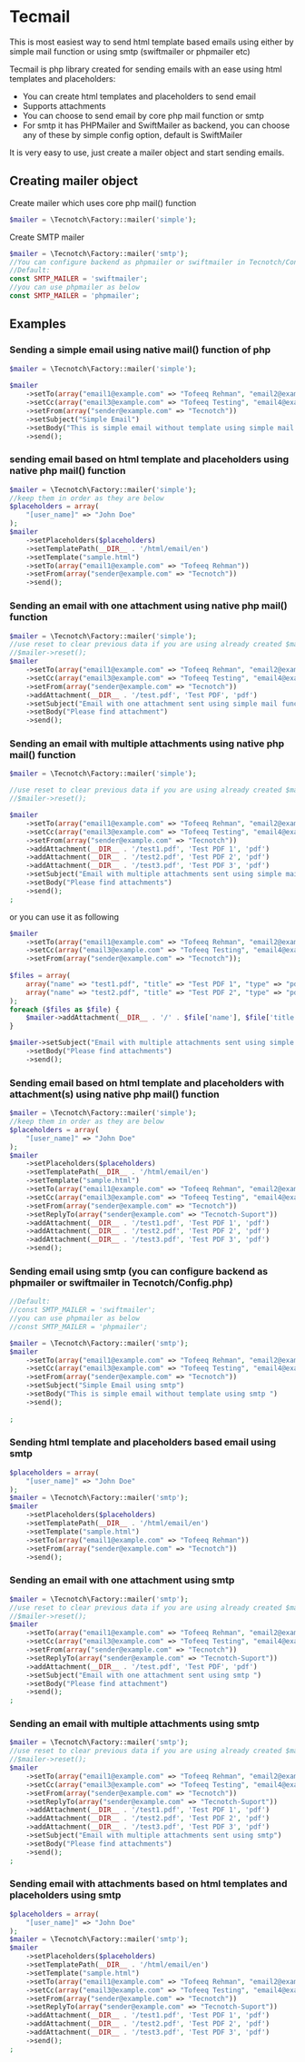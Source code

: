 # Tecmail
This is most easiest way to send html template based emails using either by simple mail function or using smtp (swiftmailer or phpmailer etc)

Tecmail is php library created for sending emails with an ease using html templates and placeholders:

 * You can create html templates and placeholders to send email
 * Supports attachments
 * You can choose to send email by core php mail function or smtp
 * For smtp it has PHPMailer and SwiftMailer as backend, you can choose any of these by simple config option, default is SwiftMailer


It is very easy to use, just create a mailer object and start sending emails.

## Creating mailer object
Create mailer which uses core php mail() function
```php
$mailer = \Tecnotch\Factory::mailer('simple');
```

Create SMTP mailer
```php
$mailer = \Tecnotch\Factory::mailer('smtp');
//You can configure backend as phpmailer or swiftmailer in Tecnotch/Config.php) 
//Default: 
const SMTP_MAILER = 'swiftmailer'; 
//you can use phpmailer as below 
const SMTP_MAILER = 'phpmailer';
```

## Examples


### Sending a simple email using native mail() function of php 

```php
$mailer = \Tecnotch\Factory::mailer('simple');
 
$mailer
	->setTo(array("email1@example.com" => "Tofeeq Rehman", "email2@example.com" => "Tof33q"))
	->setCc(array("email3@example.com" => "Tofeeq Testing", "email4@example.com" => "Dev Tofeeq"))
	->setFrom(array("sender@example.com" => "Tecnotch"))
	->setSubject("Simple Email")
	->setBody("This is simple email without template using simple mail function ")
	->send();
```

### sending email based on html template and placeholders using native php mail() function 

```php
$mailer = \Tecnotch\Factory::mailer('simple');
//keep them in order as they are below
$placeholders = array(
	"[user_name]" => "John Doe"
);
$mailer
    ->setPlaceholders($placeholders)
    ->setTemplatePath(__DIR__ . '/html/email/en')
    ->setTemplate("sample.html")
    ->setTo(array("email1@example.com" => "Tofeeq Rehman"))
    ->setFrom(array("sender@example.com" => "Tecnotch"))
    ->send();
``` 

### Sending an email with one attachment using native php mail() function

```php
$mailer = \Tecnotch\Factory::mailer('simple');
//use reset to clear previous data if you are using already created $mailer object 
//$mailer->reset();
$mailer
	->setTo(array("email1@example.com" => "Tofeeq Rehman", "email2@example.com" => "Tof33q"))
	->setCc(array("email3@example.com" => "Tofeeq Testing", "email4@example.com" => "Dev Tofeeq"))
	->setFrom(array("sender@example.com" => "Tecnotch"))
	->addAttachment(__DIR__ . '/test.pdf', 'Test PDF', 'pdf')
	->setSubject("Email with one attachment sent using simple mail function ")
	->setBody("Please find attachment")
	->send();
```

### Sending an email with multiple attachments using native php mail() function

```php
$mailer = \Tecnotch\Factory::mailer('simple');

//use reset to clear previous data if you are using already created $mailer object 
//$mailer->reset();

$mailer
	->setTo(array("email1@example.com" => "Tofeeq Rehman", "email2@example.com" => "Tof33q"))
	->setCc(array("email3@example.com" => "Tofeeq Testing", "email4@example.com" => "Dev Tofeeq"))
	->setFrom(array("sender@example.com" => "Tecnotch"))
	->addAttachment(__DIR__ . '/test1.pdf', 'Test PDF 1', 'pdf')
	->addAttachment(__DIR__ . '/test2.pdf', 'Test PDF 2', 'pdf')
	->addAttachment(__DIR__ . '/test3.pdf', 'Test PDF 3', 'pdf')
	->setSubject("Email with multiple attachments sent using simple mail function ")
	->setBody("Please find attachments")
	->send();
;
```
or you can use it as following
```php
$mailer
	->setTo(array("email1@example.com" => "Tofeeq Rehman", "email2@example.com" => "Tof33q"))
	->setCc(array("email3@example.com" => "Tofeeq Testing", "email4@example.com" => "Dev Tofeeq"))
	->setFrom(array("sender@example.com" => "Tecnotch"));
	
$files = array(
	array("name" => "test1.pdf", "title" => "Test PDF 1", "type" => "pdf"),
	array("name" => "test2.pdf", "title" => "Test PDF 2", "type" => "pdf")
);	
foreach ($files as $file) {
	$mailer->addAttachment(__DIR__ . '/' . $file['name'], $file['title'], $file['type']);
}

$mailer->setSubject("Email with multiple attachments sent using simple mail function ")
	->setBody("Please find attachments")
	->send();

```

### Sending email based on html template and placeholders with attachment(s) using native php mail() function 

```php
$mailer = \Tecnotch\Factory::mailer('simple');
//keep them in order as they are below
$placeholders = array(
	"[user_name]" => "John Doe"
);
$mailer
    ->setPlaceholders($placeholders)
    ->setTemplatePath(__DIR__ . '/html/email/en')
    ->setTemplate("sample.html")
    ->setTo(array("email1@example.com" => "Tofeeq Rehman", "email2@example.com" => "Tof33q"))
    ->setCc(array("email3@example.com" => "Tofeeq Testing", "email4@example.com" => "Dev Tofeeq"))
    ->setFrom(array("sender@example.com" => "Tecnotch"))
    ->setReplyTo(array("sender@example.com" => "Tecnotch-Suport"))
    ->addAttachment(__DIR__ . '/test1.pdf', 'Test PDF 1', 'pdf')
    ->addAttachment(__DIR__ . '/test2.pdf', 'Test PDF 2', 'pdf')
    ->addAttachment(__DIR__ . '/test3.pdf', 'Test PDF 3', 'pdf')
    ->send();
``` 


### Sending email using smtp (you can configure backend as phpmailer or swiftmailer in Tecnotch/Config.php)

```php
//Default:
//const SMTP_MAILER = 'swiftmailer';
//you can use phpmailer as below
//const SMTP_MAILER = 'phpmailer';

$mailer = \Tecnotch\Factory::mailer('smtp');
$mailer
	->setTo(array("email1@example.com" => "Tofeeq Rehman", "email2@example.com" => "Tof33q"))
	->setCc(array("email3@example.com" => "Tofeeq Testing", "email4@example.com" => "Dev Tofeeq"))
	->setFrom(array("sender@example.com" => "Tecnotch"))
	->setSubject("Simple Email using smtp")
	->setBody("This is simple email without template using smtp ")
	->send();
	
; 
```

### Sending html template and placeholders based email using smtp 

```php
$placeholders = array(
	"[user_name]" => "John Doe"
);
$mailer = \Tecnotch\Factory::mailer('smtp');
$mailer
	->setPlaceholders($placeholders)
    ->setTemplatePath(__DIR__ . '/html/email/en')
    ->setTemplate("sample.html")
    ->setTo(array("email1@example.com" => "Tofeeq Rehman"))
    ->setFrom(array("sender@example.com" => "Tecnotch"))
    ->send();
```

### Sending an email with one attachment using smtp

```php
$mailer = \Tecnotch\Factory::mailer('smtp');
//use reset to clear previous data if you are using already created $mailer object 
//$mailer->reset();
$mailer
	->setTo(array("email1@example.com" => "Tofeeq Rehman", "email2@example.com" => "Tof33q"))
	->setCc(array("email3@example.com" => "Tofeeq Testing", "email4@example.com" => "Dev Tofeeq"))
	->setFrom(array("sender@example.com" => "Tecnotch"))
	->setReplyTo(array("sender@example.com" => "Tecnotch-Suport"))
	->addAttachment(__DIR__ . '/test.pdf', 'Test PDF', 'pdf')
	->setSubject("Email with one attachment sent using smtp ")
	->setBody("Please find attachment")
	->send();
; 
```

### Sending an email with multiple attachments using smtp

```php
$mailer = \Tecnotch\Factory::mailer('smtp');
//use reset to clear previous data if you are using already created $mailer object 
//$mailer->reset();
$mailer
	->setTo(array("email1@example.com" => "Tofeeq Rehman", "email2@example.com" => "Tof33q"))
	->setCc(array("email3@example.com" => "Tofeeq Testing", "email4@example.com" => "Dev Tofeeq"))
	->setFrom(array("sender@example.com" => "Tecnotch"))
	->setReplyTo(array("sender@example.com" => "Tecnotch-Suport"))
	->addAttachment(__DIR__ . '/test1.pdf', 'Test PDF 1', 'pdf')
	->addAttachment(__DIR__ . '/test2.pdf', 'Test PDF 2', 'pdf')
	->addAttachment(__DIR__ . '/test3.pdf', 'Test PDF 3', 'pdf')
	->setSubject("Email with multiple attachments sent using smtp")
	->setBody("Please find attachments")
	->send();
;
```

### Sending email with attachments based on html templates and placeholders using smtp

```php
$placeholders = array(
	"[user_name]" => "John Doe"
);
$mailer = \Tecnotch\Factory::mailer('smtp');
$mailer
    ->setPlaceholders($placeholders)
    ->setTemplatePath(__DIR__ . '/html/email/en')
    ->setTemplate("sample.html")
    ->setTo(array("email1@example.com" => "Tofeeq Rehman", "email2@example.com" => "Tof33q"))
    ->setCc(array("email3@example.com" => "Tofeeq Testing", "email4@example.com" => "Dev Tofeeq"))
    ->setFrom(array("sender@example.com" => "Tecnotch"))
    ->setReplyTo(array("sender@example.com" => "Tecnotch-Suport"))
    ->addAttachment(__DIR__ . '/test1.pdf', 'Test PDF 1', 'pdf')
    ->addAttachment(__DIR__ . '/test2.pdf', 'Test PDF 2', 'pdf')
    ->addAttachment(__DIR__ . '/test3.pdf', 'Test PDF 3', 'pdf')
    ->send();
;    
```
